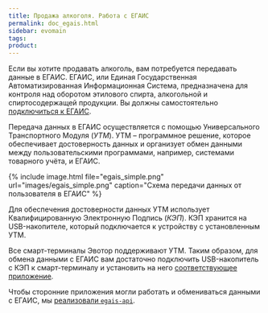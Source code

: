 ```yaml
---
title: Продажа алкоголя. Работа с ЕГАИС
permalink: doc_egais.html
sidebar: evomain
tags:
product:
---
```


Если вы хотите продавать алкоголь, вам потребуется передавать данные в ЕГАИС. ЕГАИС, или Единая Государственная Автоматизированная Информационная Система, предназначена для контроля над оборотом этилового спирта, алкогольной и спиртосодержащей продукции. Вы должны самостоятельно [подключиться к ЕГАИС](http://egais.ru/podkljuchenie_k_egais).

Передача данных в ЕГАИС осуществляется с помощью Универсального Транспортного Модуля (*УТМ*). УТМ – программное решение, которое обеспечивает достоверность данных и организует обмен данными между пользовательскими программами, например, системами товарного учёта, и ЕГАИС.

{% include image.html file="egais_simple.png" url="images/egais_simple.png" caption="Схема передачи данных от пользователя в ЕГАИС" %}

Для обеспечения достоверности данных УТМ использует Квалифицированную Электронную Подпись (*КЭП*). КЭП хранится на USB-накопителе, который подключается к устройству с установленным УТМ.

Все смарт-терминалы Эвотор поддерживают УТМ. Таким образом, для обмена данными с ЕГАИС вам достаточно подключить USB-накопитель с КЭП к смарт-терминалу и установить на него [соответствующее приложение](https://market.evotor.ru/#/store/apps/6bb98e3a-b917-4ccf-83e8-a74c1ac84063).

Чтобы сторонние приложения могли работать и обмениваться данными с ЕГАИС, мы [реализовали `egais-api`](./doc_egais_data_reading_access.html).

